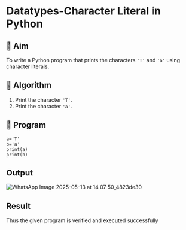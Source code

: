 # Datatypes-Character Literal in Python

## 🎯 Aim
To write a Python program that prints the characters `'T'` and `'a'` using character literals.

## 🧠 Algorithm
1. Print the character `'T'`.
2. Print the character `'a'`.

## 🧾 Program
```
a='T'
b='a'
print(a)
print(b)
```
## Output
![WhatsApp Image 2025-05-13 at 14 07 50_4823de30](https://github.com/user-attachments/assets/0461d2b9-a6c0-48a0-bee6-e318df953345)

## Result
Thus the given program is verified and executed successfully
